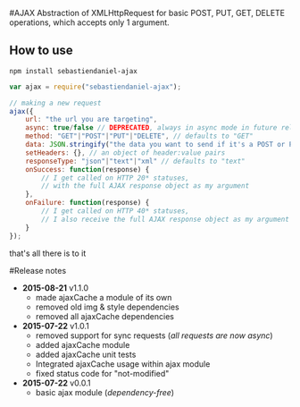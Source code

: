 #AJAX
Abstraction of XMLHttpRequest for basic POST, PUT, GET, DELETE operations, which accepts only 1 argument.

## How to use
```shell
npm install sebastiendaniel-ajax
```

```js
var ajax = require("sebastiendaniel-ajax");

// making a new request
ajax({
    url: "the url you are targeting",
    async: true/false // DEPRECATED, always in async mode in future release, defaults to true
    method: "GET"|"POST"|"PUT"|"DELETE", // defaults to "GET"
    data: JSON.stringify("the data you want to send if it's a POST or PUT operation"),
    setHeaders: {}, // an object of header:value pairs
    responseType: "json"|"text"|"xml" // defaults to "text"
    onSuccess: function(response) {
        // I get called on HTTP 20* statuses, 
        // with the full AJAX response object as my argument
    },
    onFailure: function(response) {
        // I get called on HTTP 40* statuses,
        // I also receive the full AJAX response object as my argument
    }
});
```
that's all there is to it

#Release notes
- **2015-08-21** v1.1.0
  - made ajaxCache a module of its own
  - removed old img & style dependencies
  - removed all ajaxCache dependencies
- **2015-07-22** v1.0.1
  - removed support for sync requests (*all requests are now async*)
  - added ajaxCache module
  - added ajaxCache unit tests
  - Integrated ajaxCache usage within ajax module
  - fixed status code for "not-modified"
- **2015-07-22** v0.0.1
    - basic ajax module (*dependency-free*)
